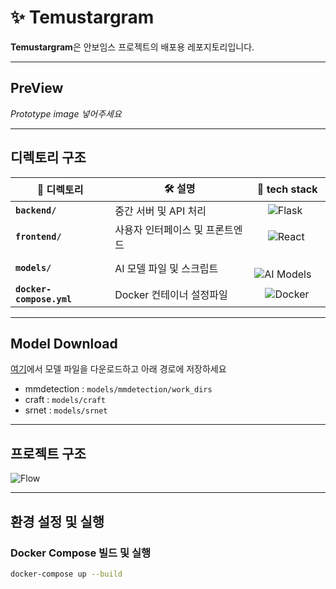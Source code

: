 # ✨ **Temustargram**

**Temustargram**은 안보임스 프로젝트의 배포용 레포지토리입니다.

---

## **PreView**
*Prototype image 넣어주세요*

---

## **디렉토리 구조**


| 📂 **디렉토리**         | 🛠️ **설명**                  | 🧩 **tech stack**                |
|-------------------------|------------------------------|----------------------------------|
| **`backend/`**          | 중간 서버 및 API 처리             | &nbsp;&nbsp;&nbsp;&nbsp;&nbsp;![Flask](https://img.shields.io/badge/Flask-000000?logo=flask&logoColor=white)      |
| **`frontend/`**         | 사용자 인터페이스 및 프론트엔드 | &nbsp;&nbsp;&nbsp;&nbsp;&nbsp;![React](https://img.shields.io/badge/React-20232A?logo=react&logoColor=61DAFB)     |
| **`models/`**           | AI 모델 파일 및 스크립트     | &nbsp;&nbsp;&nbsp;&nbsp;![AI Models](https://img.shields.io/badge/Models-FF6F00?logo=pytorch&logoColor=white) |
| **`docker-compose.yml`**| Docker 컨테이너 설정파일         | &nbsp;&nbsp;&nbsp;&nbsp;![Docker](https://img.shields.io/badge/Docker-2496ED?logo=docker&logoColor=white)   |

---

## **Model Download**
[여기](https://drive.google.com/drive/folders/1QVuWFJy_GSyU5vA_94a5pJOfaNVVFgUT?usp=drive_link)에서 모델 파일을 다운로드하고 아래 경로에 저장하세요
* mmdetection : `models/mmdetection/work_dirs` 
* craft : `models/craft` 
* srnet : `models/srnet`

---

## **프로젝트 구조**
![Flow](https://github.com/user-attachments/assets/59041e85-2b15-4492-b067-005e22cb3ced)

---

## **환경 설정 및 실행**

### **Docker Compose 빌드 및 실행**
```bash
docker-compose up --build
```